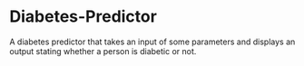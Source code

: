 # Diabetes-Predictor
A diabetes predictor that takes an input of some parameters and displays an output stating whether a person is diabetic or not. 
